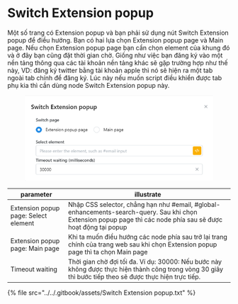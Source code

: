 # Switch Extension popup

Một số trang có Extension popup và bạn phải sử dụng nút Switch Extension popup để điều hướng. Bạn có hai lựa chọn Extension popup page và Main page. Nếu chọn Extension popup page bạn cần chọn element  của khung đó và ở đây bạn cũng đặt thời gian chờ. Giống như việc bạn đăng ký vào một nền tảng thông qua các tài khoản nền tảng khác sẽ gặp trường hợp như thế này, VD: đăng ký twitter bằng tài khoản apple thì nó sẽ hiện ra một tab ngoài tab chính để đăng ký. Lúc này nếu muốn script điều khiển được tab phụ kia thì cần dùng node Switch Extension popup này.

<figure><img src="../../.gitbook/assets/Switch Extension popup.png" alt=""><figcaption></figcaption></figure>

| parameter                            | illustrate                                                                                                                                                       |
| ------------------------------------ | ---------------------------------------------------------------------------------------------------------------------------------------------------------------- |
| Extension popup page: Select element | Nhập CSS selector, chẳng hạn như #email, #global-enhancements-search-query. Sau khi chọn Extension popup page thì các node phía sau sẽ được hoạt động tại popup  |
| Extension popup page: Main page      | Khi ta muốn điều hướng các node phía sau trở lại trang chính của trang web sau khi chọn Extension popup page thì ta chọn Main page                               |
| Timeout waiting                      | Thời gian chờ đợi tối đa. Ví dụ: 30000: Nếu bước này không được thực hiện thành công trong vòng 30 giây thì bước tiếp theo sẽ được thực hiện trực tiếp.          |

{% file src="../../.gitbook/assets/Switch Extension popup.txt" %}
